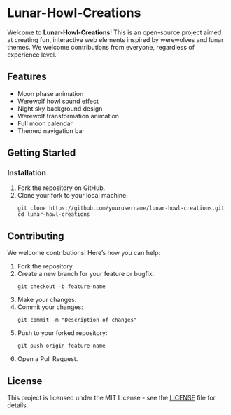 # Lunar-Howl-Creations

Welcome to **Lunar-Howl-Creations**! This is an open-source project aimed at creating fun, interactive web elements inspired by werewolves and lunar themes. We welcome contributions from everyone, regardless of experience level.

## Features

- Moon phase animation
- Werewolf howl sound effect
- Night sky background design
- Werewolf transformation animation
- Full moon calendar
- Themed navigation bar

## Getting Started

### Installation

1. Fork the repository on GitHub.
2. Clone your fork to your local machine:
    ```
    git clone https://github.com/yourusername/lunar-howl-creations.git
    cd lunar-howl-creations
    ```

## Contributing

We welcome contributions! Here’s how you can help:

1. Fork the repository.
2. Create a new branch for your feature or bugfix:
    ```
    git checkout -b feature-name
    ```
3. Make your changes.
4. Commit your changes:
    ```
    git commit -m "Description of changes"
    ```
5. Push to your forked repository:
    ```
    git push origin feature-name
    ```
6. Open a Pull Request.

## License

This project is licensed under the MIT License - see the [LICENSE](LICENSE) file for details.

